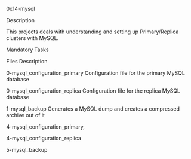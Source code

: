 0x14-mysql


Description

This projects deals with understanding and setting up Primary/Replica clusters with MySQL.


Mandatory Tasks

Files	Description

0-mysql_configuration_primary	Configuration file for the primary MySQL database

0-mysql_configuration_replica	Configuration file for the replica MySQL database

1-mysql_backup	Generates a MySQL dump and creates a compressed archive out of it

4-mysql_configuration_primary,

 4-mysql_configuration_replica

5-mysql_backup
